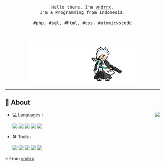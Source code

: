 <p align="center">
  <br>
  <br>
  <br>
  <samp>Hello there. I'm <a href="https://www.instagram.com/vndrxc/?hl=id">vndrrx</a>.<br> I'm a Programming from Indonesia.<br><br>#php, #sql, #html, #css, #atomicvscode</samp>
  <br>
  <br>
  <br>
  <br>
  <img src="https://github.com/vndrrx/vndrrx/blob/main/preview.gif" width="350" />
</p>

------------

## 🧐 About

  <div>
      <img align="right" src="https://github-readme-stats.vercel.app/api?username=vndrrx&show_icons=true&theme=radical">
  </div>



- 💻 Languages : 

    <div>
        <code><img height="20" src="https://cdn.svgporn.com/logos/php.svg"></code>
        <code><img height="20" src="https://cdn.svgporn.com/logos/html-5.svg"></code>
        <code><img height="20" src="https://cdn.svgporn.com/logos/css-3.svg"></code>
        <code><img height="20" src="https://cdn.svgporn.com/logos/laravel.svg"></code>
        <code><img height="20" src="https://cdn.svgporn.com/logos/java.svg"></code>
    </div>
    
- 🛠 Tools : 

    <div>
        <code><img height="20" src="https://cdn.svgporn.com/logos/sublimetext-icon.svg"></code>
        <code><img height="20" src="https://cdn.svgporn.com/logos/visual-studio-code.svg"></code>
        <code><img height="20" src="https://cdn.svgporn.com/logos/adobe-after-effects.svg"></code>
        <code><img height="20" src="https://cdn.svgporn.com/logos/adobe-photoshop.svg"></code>
        <code><img height="20" src="https://cdn.svgporn.com/logos/figma.svg"></code>
    </div>
    
    


⭐️ From [vndrrx](https://github.com/vndrrx)

